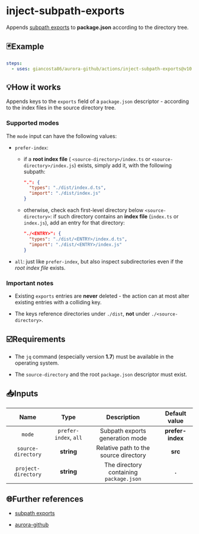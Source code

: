 # inject-subpath-exports

Appends [subpath exports](https://nodejs.org/api/packages.html#subpath-exports) to **package.json** according to the directory tree.

## 🃏Example

```yaml
steps:
  - uses: giancosta86/aurora-github/actions/inject-subpath-exports@v10
```

## 💡How it works

Appends keys to the `exports` field of a `package.json` descriptor - according to the index files in the source directory tree.

### Supported modes

The `mode` input can have the following values:

- `prefer-index`:

  - if a **root index file** ( `<source-directory>/index.ts` or `<source-directory>/index.js`) exists, simply add it, with the following subpath:

    ```json
    ".": {
      "types": "./dist/index.d.ts",
      "import": "./dist/index.js"
    }
    ```

  - otherwise, check each first-level directory below `<source-directory>`: if such directory contains an **index file** (`index.ts` or `index.js`), add an entry for that directory:

    ```json
    "./<ENTRY>": {
      "types": "./dist/<ENTRY>/index.d.ts",
      "import": "./dist/<ENTRY>/index.js"
    }
    ```

- `all`: just like `prefer-index`, but also inspect subdirectories even if the _root index file_ exists.

### Important notes

- Existing `exports` entries are **never** deleted - the action can at most alter existing entries with a colliding key.

- The keys reference directories under `./dist`, **not** under `./<source-directory>`.

## ☑️Requirements

- The `jq` command (especially version **1.7**) must be available in the operating system.

- The `source-directory` and the root `package.json` descriptor must exist.

## 📥Inputs

|        Name         |         Type          |               Description               |  Default value   |
| :-----------------: | :-------------------: | :-------------------------------------: | :--------------: |
|       `mode`        | `prefer-index`, `all` |     Subpath exports generation mode     | **prefer-index** |
| `source-directory`  |      **string**       |  Relative path to the source directory  |     **src**      |
| `project-directory` |      **string**       | The directory containing `package.json` |      **.**       |

## 🌐Further references

- [subpath exports](https://nodejs.org/api/packages.html#subpath-exports)

- [aurora-github](../../README.md)
